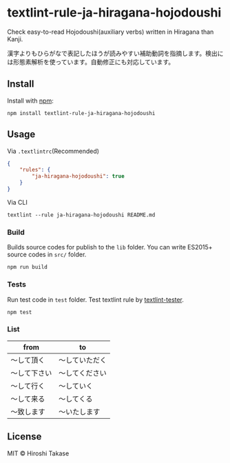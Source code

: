 # textlint-rule-ja-hiragana-hojodoushi

Check easy-to-read Hojodoushi(auxiliary verbs) written in Hiragana than Kanji.

漢字よりもひらがなで表記したほうが読みやすい補助動詞を指摘します。検出には形態素解析を使っています。自動修正にも対応しています。

## Install

Install with [npm](https://www.npmjs.com/):

    npm install textlint-rule-ja-hiragana-hojodoushi

## Usage

Via `.textlintrc`(Recommended)

```json
{
    "rules": {
        "ja-hiragana-hojodoushi": true
    }
}
```

Via CLI

```
textlint --rule ja-hiragana-hojodoushi README.md
```

### Build

Builds source codes for publish to the `lib` folder.
You can write ES2015+ source codes in `src/` folder.

    npm run build

### Tests

Run test code in `test` folder.
Test textlint rule by [textlint-tester](https://github.com/textlint/textlint-tester "textlint-tester").

    npm test

### List

| from | to |
| --- | --- |
| 〜して頂く | 〜していただく |
| 〜して下さい | 〜してください |
| 〜して行く | 〜していく |
| 〜して来る | 〜してくる |
| 〜致します | 〜いたします |

## License

MIT © Hiroshi Takase
